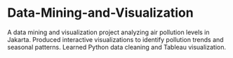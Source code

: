 # Data-Mining-and-Visualization
A data mining and visualization project analyzing air pollution levels in Jakarta. Produced interactive visualizations to identify pollution trends and seasonal patterns. Learned Python data cleaning and Tableau visualization.
